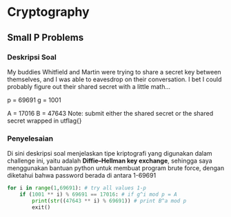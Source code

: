 # Cryptography
## Small P Problems
### Deskripsi Soal

My buddies Whitfield and Martin were trying to share a secret key between themselves, and I was able to eavesdrop on their conversation. I bet I could probably figure out their shared secret with a little math...

p = 69691
g = 1001

A = 17016
B = 47643
Note: submit either the shared secret or the shared secret wrapped in utflag{}

### Penyelesaian
Di sini deskripsi soal menjelaskan tipe kriptografi yang digunakan dalam challenge ini, yaitu adalah **Diffie–Hellman key exchange**, sehingga saya menggunakan bantuan python untuk membuat program brute force, dengan diketahui bahwa password berada di antara 1-69691

```python
for i in range(1,69691): # try all values 1-p
    if (1001 ** i) % 69691 == 17016: # if g^i mod p = A
        print(str((47643 ** i) % 69691)) # print B^a mod p
        exit()
```

